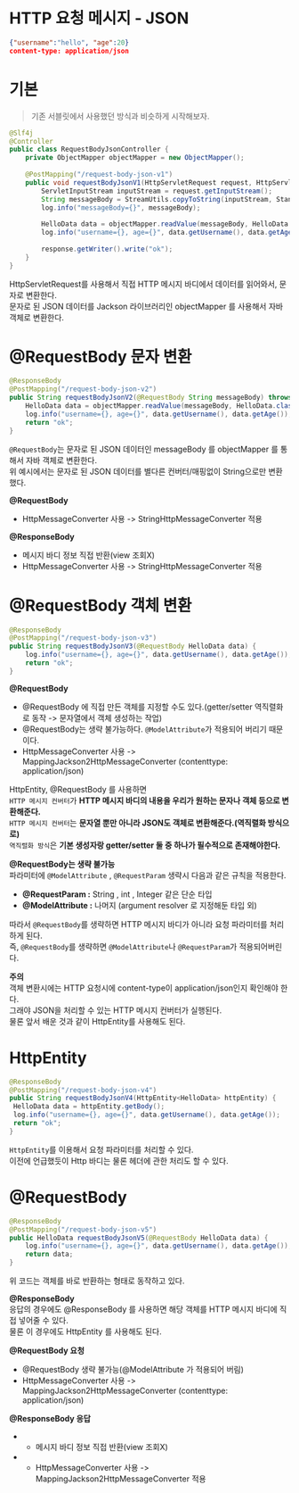 HTTP 요청 메시지 - JSON 
========================   
```json
{"username":"hello", "age":20}
content-type: application/json
```

# 기본 
> 기존 서블릿에서 사용했던 방식과 비슷하게 시작해보자.

```java
@Slf4j
@Controller
public class RequestBodyJsonController {
    private ObjectMapper objectMapper = new ObjectMapper();
    
    @PostMapping("/request-body-json-v1")
    public void requestBodyJsonV1(HttpServletRequest request, HttpServletResponse response) throws IOException {
        ServletInputStream inputStream = request.getInputStream();
        String messageBody = StreamUtils.copyToString(inputStream, StandardCharsets.UTF_8);
        log.info("messageBody={}", messageBody);
        
        HelloData data = objectMapper.readValue(messageBody, HelloData.class);
        log.info("username={}, age={}", data.getUsername(), data.getAge());
        
        response.getWriter().write("ok");
    }
}
```
HttpServletRequest를 사용해서 직접 HTTP 메시지 바디에서 데이터를 읽어와서, 문자로 변환한다.    
문자로 된 JSON 데이터를 Jackson 라이브러리인 objectMapper 를 사용해서 자바 객체로 변환한다.

# @RequestBody 문자 변환
```java
@ResponseBody
@PostMapping("/request-body-json-v2")
public String requestBodyJsonV2(@RequestBody String messageBody) throws IOException {
    HelloData data = objectMapper.readValue(messageBody, HelloData.class);
    log.info("username={}, age={}", data.getUsername(), data.getAge());
    return "ok";
}
```
`@RequestBody`는 문자로 된 JSON 데이터인 messageBody 를 objectMapper 를 통해서 자바 객체로 변환한다.    
위 예시에서는 문자로 된 JSON 데이터를 별다른 컨버터/매핑없이 String으로만 변환했다.          
      
**@RequestBody**     
* HttpMessageConverter 사용 -> StringHttpMessageConverter 적용     
      
**@ResponseBody**
* 메시지 바디 정보 직접 반환(view 조회X)    
* HttpMessageConverter 사용 -> StringHttpMessageConverter 적용    
       
# @RequestBody 객체 변환
```java
@ResponseBody
@PostMapping("/request-body-json-v3")
public String requestBodyJsonV3(@RequestBody HelloData data) {
    log.info("username={}, age={}", data.getUsername(), data.getAge());
    return "ok";
}
```
  
**@RequestBody**           
* @RequestBody 에 직접 만든 객체를 지정할 수도 있다.(getter/setter 역직렬화로 동작 -> 문자열에서 객체 생성하는 작업)               
* @RequestBody는 생략 불가능하다. `@ModelAttribute`가 적용되어 버리기 때문이다.           
* HttpMessageConverter 사용 -> MappingJackson2HttpMessageConverter (contenttype: application/json)        
   
HttpEntity, @RequestBody 를 사용하면      
`HTTP 메시지 컨버터`가 **HTTP 메시지 바디의 내용을 우리가 원하는 문자나 객체 등으로 변환해준다.**        
`HTTP 메시지 컨버터`는 **문자열 뿐만 아니라 JSON도 객체로 변환해준다.(역직렬화 방식으로)**        
`역직렬화 방식`은 **기본 생성자랑 getter/setter 둘 중 하나가 필수적으로 존재해야한다.**      
     
**@RequestBody는 생략 불가능**             
파라미터에 `@ModelAttribute` , `@RequestParam` 생략시 다음과 같은 규칙을 적용한다.     
     
* **@RequestParam :** String , int , Integer 같은 단순 타입   
* **@ModelAttribute :** 나머지 (argument resolver 로 지정해둔 타입 외)    
    
따라서 `@RequestBody`를 생략하면 HTTP 메시지 바디가 아니라 요청 파라미터를 처리하게 된다.       
즉, `@RequestBody`를 생략하면 `@ModelAttribute`나 `@RequestParam`가 적용되어버린다.        
       
**주의**   
객체 변환시에는 HTTP 요청시에 content-type이 application/json인지 확인해야 한다.     
그래야 JSON을 처리할 수 있는 HTTP 메시지 컨버터가 실행된다.            
물론 앞서 배운 것과 같이 HttpEntity를 사용해도 된다.            
  
# HttpEntity
```java
@ResponseBody
@PostMapping("/request-body-json-v4")
public String requestBodyJsonV4(HttpEntity<HelloData> httpEntity) {
 HelloData data = httpEntity.getBody();
 log.info("username={}, age={}", data.getUsername(), data.getAge());
 return "ok";
}
```   
`HttpEntity`를 이용해서 요청 파라미터를 처리할 수 있다.        
이전에 언급했듯이 Http 바디는 물론 헤더에 관한 처리도 할 수 있다.      
   
# @RequestBody  
```java
@ResponseBody
@PostMapping("/request-body-json-v5")
public HelloData requestBodyJsonV5(@RequestBody HelloData data) {
    log.info("username={}, age={}", data.getUsername(), data.getAge());
    return data;
}
```      
위 코드는 객체를 바로 반환하는 형태로 동작하고 있다.   
  
**@ResponseBody**     
응답의 경우에도 @ResponseBody 를 사용하면 해당 객체를 HTTP 메시지 바디에 직접 넣어줄 수 있다.    
물론 이 경우에도 HttpEntity 를 사용해도 된다.   
   
**@RequestBody 요청**
* @RequestBody 생략 불가능(@ModelAttribute 가 적용되어 버림)
* HttpMessageConverter 사용 -> MappingJackson2HttpMessageConverter (contenttype: application/json)
    
**@ResponseBody 응답**      
* - 메시지 바디 정보 직접 반환(view 조회X)   
* - HttpMessageConverter 사용 -> MappingJackson2HttpMessageConverter 적용    
 

